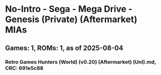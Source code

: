 # No-Intro - Sega - Mega Drive - Genesis (Private) (Aftermarket) MIAs
## Games: 1, ROMs: 1, as of 2025-08-04

### Retro Games Hunters (World) (v0.20) (Aftermarket) (Unl).md, CRC: 691e5c88
